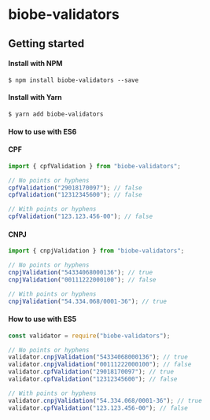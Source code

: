 # biobe-validators

## Getting started

#### Install with NPM

```
$ npm install biobe-validators --save
```

#### Install with Yarn

```
$ yarn add biobe-validators
```

#### How to use with ES6

#### CPF

```js
import { cpfValidation } from "biobe-validators";

// No points or hyphens
cpfValidation("29018170097"); // false
cpfValidation("12312345600"); // false

// With points or hyphens
cpfValidation("123.123.456-00"); // false
```

#### CNPJ

```js
import { cnpjValidation } from "biobe-validators";

// No points or hyphens
cnpjValidation("54334068000136"); // true
cnpjValidation("00111222000100"); // false

// With points or hyphens
cnpjValidation("54.334.068/0001-36"); // true
```

#### How to use with ES5

```js
const validator = require("biobe-validators");

// No points or hyphens
validator.cnpjValidation("54334068000136"); // true
validator.cnpjValidation("00111222000100"); // false
validator.cpfValidation("29018170097"); // true
validator.cpfValidation("12312345600"); // false

// With points or hyphens
validator.cnpjValidation("54.334.068/0001-36"); // true
validator.cpfValidation("123.123.456-00"); // false
```
